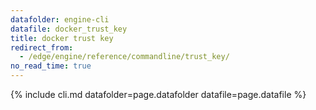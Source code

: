 ```yaml
---
datafolder: engine-cli
datafile: docker_trust_key
title: docker trust key
redirect_from:
  - /edge/engine/reference/commandline/trust_key/
no_read_time: true
---
```

<!--
Sorry, but the contents of this page are automatically generated from
Docker's source code. If you want to suggest a change to the text that appears
here, you'll need to find the string by searching this repo:

https://github.com/docker/cli
-->

{% include cli.md datafolder=page.datafolder datafile=page.datafile %}
